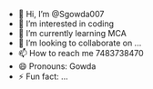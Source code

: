 - 👋 Hi, I’m @Sgowda007
- 👀 I’m interested in coding
- 🌱 I’m currently learning MCA
- 💞️ I’m looking to collaborate on ...
- 📫 How to reach me 7483738470 
- 😄 Pronouns: Gowda
- ⚡ Fun fact: ...

<!---
Sgowda007/Sgowda007 is a ✨ special ✨ repository because its `README.md` (this file) appears on your GitHub profile.
You can click the Preview link to take a look at your changes.
--->
